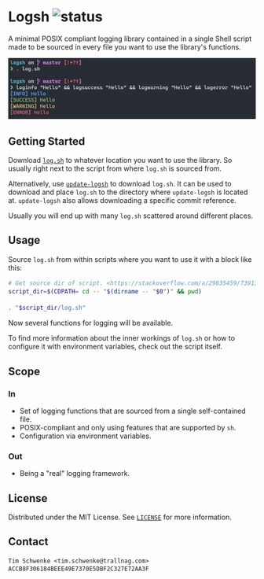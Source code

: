# Logsh ![status](https://img.shields.io/badge/status-active-brightgreen)

A minimal POSIX compliant logging library contained in a single Shell script
made to be sourced in every file you want to use the library's functions.

![screenshot-console-logsh](images/screenshot-console-logsh.png)

## Getting Started

Download [`log.sh`](log.sh) to whatever location you want to use the library.
So usually right next to the script from where `log.sh` is sourced from.

Alternatively, use [`update-logsh`](update-logsh) to download `log.sh`.
It can be used to download and place `log.sh` to the directory where
`update-logsh` is located at. `update-logsh` also allows
downloading a specific commit reference.

Usually you will end up with many `log.sh` scattered around different places.

## Usage

Source `log.sh` from within scripts where you want to use it with a block like this:

```sh
# Get source dir of script. <https://stackoverflow.com/a/29835459/7391331>.
script_dir=$(CDPATH= cd -- "$(dirname -- "$0")" && pwd)

. "$script_dir/log.sh"
```

Now several functions for logging will be available.

To find more information about the inner workings of `log.sh` or how to
configure it with environment variables, check out the script itself.

## Scope

### In

* Set of logging functions that are sourced from a single self-contained file.
* POSIX-compliant and only using features that are supported by `sh`.
* Configuration via environment variables.

### Out

* Being a "real" logging framework.

## License

Distributed under the MIT License. See [`LICENSE`](LICENSE) for more information.

## Contact

```
Tim Schwenke <tim.schwenke@trallnag.com>
ACCB8F306184BEEE49E7370E5DBF2C327E72AA3F
```
